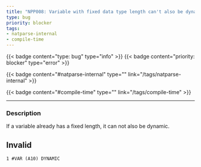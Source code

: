 ```yaml
---
title: "NPP008: Variable with fixed data type length can't also be dynamic"
type: bug
priority: blocker
tags:
- natparse-internal 
- compile-time 
---
```


{{< badge content="type: bug" type="info" >}}
{{< badge content="priority: blocker" type="error" >}}


{{< badge content="#natparse-internal" type="" link="/tags/natparse-internal" >}}

{{< badge content="#compile-time" type="" link="/tags/compile-time" >}}

---

### Description
If a variable already has a fixed length, it can not also be dynamic.

## Invalid

```natural
1 #VAR (A10) DYNAMIC
```
